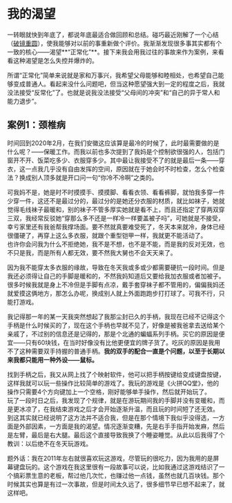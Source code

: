 # 我的渴望

一转眼就快到年底了，都说年底最适合做回顾和总结。碰巧最近刚解了一个心结（[破镜重圆](./2024-10-18-破镜重圆.md)），使我能够对以前的事重新做个评价。我渐渐发现很多事其实都有个一致的核心——渴望**“正常化”**。接下来我会用我过往的事故来作为案例，来看看这种渴望是怎么失控并爆炸的。

所谓“正常化”简单来说就是家和万事兴，我希望父母能够和睦相处，也希望自己能够变成普通人。看起来没什么问题吧，但当这种愿望强大到一定的程度之后，我就没法接受“反常化”了。也就是说我没法接受“父母间的冲突”和“自己的异于常人和能力退步”。

## 案例1：颈椎病

时间回到2020年2月，在我们安徽这应该算是最冷的时候了，此时最需要做的是什么呢？——保暖工作。而我以前也多次提到了我妈是个控制欲很强的人，包括门窗开不开、饭菜吃多少、衣服穿多少。其中最让我接受不了的就是最后一条——穿衣，这一点我几乎没有自由发挥的空间，原因就在于她会时不时检查，怎么个检查法？换成别人顶多就是开口问一句“你冷不冷啊”之类的。

可我妈不是，她是时不时摸摸手、摸摸脚、看看衣领、看看裤脚，就怕我多穿一件少穿一件，这还不是最过分的，最过分的是她还分衣服的材质，就比如袜子，她就觉得毛线袜子最暖和，别的袜子不管多厚实她就是看不上，而且还指定了穿两双穿三双，我经常反驳她“穿那么多不还是一样冷一样要盖被子吗”，可她就是不接受，幸亏家里还有我爸帮我撑场面。要不然就真要难受死了，冬天本来就冷，身体已经很僵硬了，再穿上这么多衣服，就跟个重型铠甲一样，我就更不能活动了。  
也许你会问我为什么不拒绝她，我不是不想，也不是不能，而是我的反对无效，也不只是我，而是所有人都无效，要不然我大舅也不会天天来了。

因为我不能穿太多衣服的缘故，导致在冬天我或多或少都需要硬抗一段时间。但是我还必须得让自己的手脚是暖和的，不然我妈知道后又要给我加衣服或者加被子。很多时候我就是身上不冷但是手脚有点凉，戴手套穿袜子都不管用的，偏偏我妈还就爱摸这俩地方，那怎么办呢，换成别人就上外面跑跑步打打球了。可我不行，只能打游戏。

我记得那一年的某一天我突然想起了我那尘封已久的手柄，我现在已经不记得这个手柄是什么时候买的了，现在这个手柄也早就不见了，好像是被我爸拿去送给某个亲戚了，不过别的信息还是记得的，那是个北通的蝙蝠系列手柄。买它的原因是便宜——只有60块钱，在当时好像没有比他更便宜的牌子货了。吃灰的原因是我用不了这种需要双手持握的普通手柄。**我的双手的配合一直是个问题，以至于长期以来我都只能用一种外设——鼠标。**

找到手柄之后，我又从网上找了个映射软件，他可以把手柄按键给变成键盘按键，这样我就可以玩一些操作比较简单的游戏了。我玩的游戏是《火拼QQ堂》，他的操作只需要4个方向键加上一个空格，刚好能够单手操作，然后就开始玩了。  
玩了一段时日之后，我发现了个规律，就是在游玩期间我的手脚并没有变暖和，而是更冰凉了，在我结束游戏之后才会开始逐渐升温，而且玩的时间短了还无效。  
到这其实就已经说明了这方法并不适合我，但是在那个情境下我似乎没得选，一方面是外部因素，一方面是我的渴望。情况逐渐变糟，先是右手手指开始发麻，然后是左臂，最后是右大腿。最后这个直接导致我换了个睡姿睡觉。从此以后我得了个教训：以后绝不在冬天玩游戏。

题外话：我在2011年左右就很喜欢玩这游戏，尽管玩的很吃力，因为我用的是屏幕键盘玩的。这个游戏在我这里很有一段故事可以说，比如我通过这游戏结识了一个搞彩票生意的老板，帮过他几次忙，也赚过他一点钱，虽然也就几百块钱。那个时候其实也算是有过一次事故，但是时间太久远了，很多细节早已想不起来了，就这样吧。
